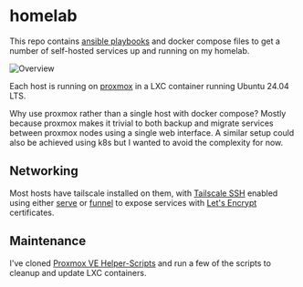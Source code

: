 # homelab

This repo contains [ansible playbooks](./ansible/playbooks/) and docker compose files to get a number of self-hosted services up and running on my homelab.

![Overview](https://github.com/user-attachments/assets/1b86c4b5-026a-494b-acf9-1f936daa1d27)

Each host is running on [proxmox](https://proxmox.com) in a LXC container running Ubuntu 24.04 LTS.

Why use proxmox rather than a single host with docker compose? Mostly because proxmox makes it trivial to both backup and migrate services between proxmox nodes using a single web interface. A similar setup could also be achieved using k8s but I wanted to avoid the complexity for now.

## Networking

Most hosts have tailscale installed on them, with [Tailscale SSH](https://tailscale.com/kb/1193/tailscale-ssh) enabled using either [serve](https://tailscale.com/kb/1242/tailscale-serve) or [funnel](https://tailscale.com/kb/1311/tailscale-funnel) to expose services with [Let's Encrypt](https://letsencrypt.org/) certificates.

## Maintenance

I've cloned [Proxmox VE Helper-Scripts](https://github.com/community-scripts/ProxmoxVE) and run a few of the scripts to cleanup and update LXC containers.
